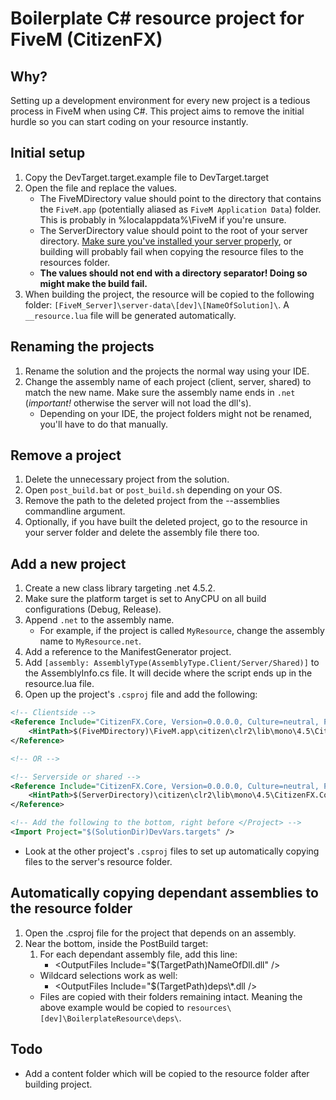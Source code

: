 # Boilerplate C# resource project for FiveM (CitizenFX)

## Why?
Setting up a development environment for every new project is a tedious process in FiveM when using C#. This project aims to remove the initial hurdle so you can start coding on your resource instantly.

## Initial setup
1. Copy the DevTarget.target.example file to DevTarget.target
2. Open the file and replace the values.
    * The FiveMDirectory value should point to the directory that contains the `FiveM.app` (potentially aliased as `FiveM Application Data`) folder. This is probably in %localappdata%\FiveM if you're unsure.
    * The ServerDirectory value should point to the root of your server directory. [Make sure you've installed your server properly](https://docs.fivem.net/server-manual/setting-up-a-server/), or building will probably fail when copying the resource files to the resources folder.
    * **The values should not end with a directory separator! Doing so might make the build fail.**
3. When building the project, the resource will be copied to the following folder: `[FiveM_Server]\server-data\[dev]\[NameOfSolution]\`. A `__resource.lua` file will be generated automatically.

## Renaming the projects
1. Rename the solution and the projects the normal way using your IDE.
2. Change the assembly name of each project (client, server, shared) to match the new name. Make sure the assembly name ends in `.net` (*important!* otherwise the server will not load the dll's).
    * Depending on your IDE, the project folders might not be renamed, you'll have to do that manually.

## Remove a project
1. Delete the unnecessary project from the solution.
2. Open `post_build.bat` or `post_build.sh` depending on your OS.
3. Remove the path to the deleted project from the --assemblies commandline argument.
4. Optionally, if you have built the deleted project, go to the resource in your server folder and delete the assembly file there too.

## Add a new project
1. Create a new class library targeting .net 4.5.2.
2. Make sure the platform target is set to AnyCPU on all build configurations (Debug, Release).
3. Append `.net` to the assembly name.
    * For example, if the project is called `MyResource`, change the assembly name to `MyResource.net`.
4. Add a reference to the ManifestGenerator project.
5. Add `[assembly: AssemblyType(AssemblyType.Client/Server/Shared)]` to the AssemblyInfo.cs file. It will decide where the script ends up in the resource.lua file.
4. Open up the project's `.csproj` file and add the following:
```xml
<!-- Clientside -->
<Reference Include="CitizenFX.Core, Version=0.0.0.0, Culture=neutral, PublicKeyToken=null">
    <HintPath>$(FiveMDirectory)\FiveM.app\citizen\clr2\lib\mono\4.5\CitizenFX.Core.dll</HintPath>
</Reference>

<!-- OR -->

<!-- Serverside or shared -->
<Reference Include="CitizenFX.Core, Version=0.0.0.0, Culture=neutral, PublicKeyToken=null">
    <HintPath>$(ServerDirectory)\citizen\clr2\lib\mono\4.5\CitizenFX.Core.dll</HintPath>
</Reference>

<!-- Add the following to the bottom, right before </Project> -->
<Import Project="$(SolutionDir)DevVars.targets" />
```
* Look at the other project's `.csproj` files to set up automatically copying files to the server's resource folder.

## Automatically copying dependant assemblies to the resource folder
1. Open the .csproj file for the project that depends on an assembly.
2. Near the bottom, inside the PostBuild target:
    1. For each dependant assembly file, add this line:
        * \<OutputFiles Include="$(TargetPath)NameOfDll.dll" />
    * Wildcard selections work as well:
        * \<OutputFiles Include="$(TargetPath)deps\\*.dll />
    * Files are copied with their folders remaining intact. Meaning the above example would be copied to `resources\[dev]\BoilerplateResource\deps\`.

## Todo
* Add a content folder which will be copied to the resource folder after building project.